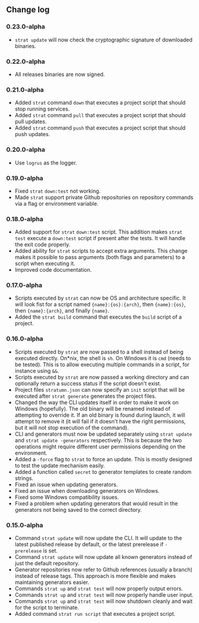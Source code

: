 ## Change log

### 0.23.0-alpha
* `strat update` will now check the cryptographic signature of
  downloaded binaries.

### 0.22.0-alpha
* All releases binaries are now signed.

### 0.21.0-alpha
* Added `strat` command `down` that executes a project script that
  should stop running services.
* Added `strat` command `pull` that executes a project script that
  should pull updates.
* Added `strat` command `push` that executes a project script that
  should push updates.

### 0.20.0-alpha
* Use `logrus` as the logger.

### 0.19.0-alpha
* Fixed `strat` `down:test` not working.
* Made `strat` support private Github repositories on repository
  commands via a flag or environment variable.

### 0.18.0-alpha
* Added support for `strat` `down:test` script. This addition makes
  `strat test` execute a `down:test` script if present after the tests.
  It will handle the exit code properly.
* Added ability for `strat` scripts to accept extra arguments.
  This change makes it possible to pass arguments (both flags and
  parameters) to a script when executing it.
* Improved code documentation.

### 0.17.0-alpha
* Scripts executed by `strat` can now be OS and architecture
  specific. It will look fist for a script named
  `{name}:{os}:{arch}`, then `{name}:{os}`, then `{name}:{arch}`,
  and finally `{name}`.
* Added the `strat build` command that executes the `build`
  script of a project.

### 0.16.0-alpha
* Scripts executed by `strat` are now passed to a shell instead
  of being executed directly. On*nix, the shell is `sh`. On
  Windows it is `cmd` (needs to be tested). This is to allow
  executing multiple commands in a script, for instance using
  `&&`.
*  Scripts executed by `strat` are now passed a working directory
  and can optionally return a success status if the script
  doesn't exist.
*  Project files `stratumn.json` can now specify an `init` script
  that will be executed after `strat generate` generates the
  project files.
* Changed the way the CLI updates itself in order to make it
  work on Windows (hopefully). The old binary will be renamed
  instead of attempting to override it. If an old binary is
  found during launch, it will attempt to remove it (it will
  fail if it doesn't have the right permissions, but it will
  not stop execution of the command).
* CLI and generators must now be updated separately using
  `strat update` and `strat update -generators` respectively.
  This is because the two operations might require different user
  permissions depending on the environment.
* Added a `-force` flag to `strat` to force an update. This is
  mostly designed to test the update mechanism easily.
* Added a function called `secret` to generator templates to create
  random strings.
* Fixed an issue when updating generators.
* Fixed an issue when downloading generators on Windows.
* Fixed some Windows compatibility issues.
* Fixed a problem when updating generators that would result in the
  generators not being saved to the correct directory.

### 0.15.0-alpha
* Command `strat update` will now update the CLI. It will update to the
  latest published release by default, or the latest prerelease if
  `-prerelease` is set.
* Command `strat update` will now update all known generators instead of just
  the default repository.
* Generator repositories now refer to Github references (usually a branch)
  instead of release tags. This approach is more flexible and makes
  maintaining generators easier.
* Commands `strat up` and `strat test` will now properly output errors.
* Commands `strat up` and `strat test` will now properly handle user input.
* Commands `strat up` and `strat test` will now shutdown cleanly and wait for
  the script to terminate.
* Added command `strat run script` that executes a project script.
